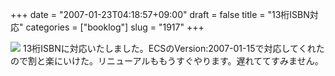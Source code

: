 +++
date = "2007-01-23T04:18:57+09:00"
draft = false
title = "13桁ISBN対応"
categories = ["booklog"]
slug = "1917"
+++

<a href="http://booklog.jp" target="_blank"><img src="http://booklog.jp/img/soon.gif"></a>
13桁ISBNに対応いたしました。ECSのVersion:2007-01-15で対応してくれたので割と楽にいけた。リニューアルももうすぐやります。遅れててすみません。
